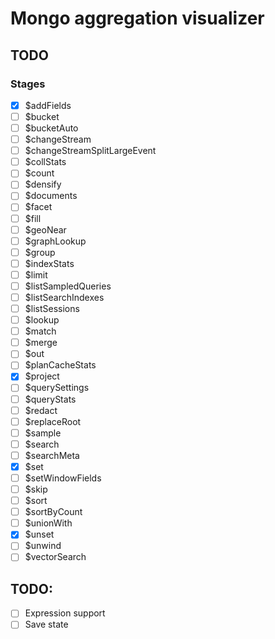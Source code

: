 # Mongo aggregation visualizer

## TODO

### Stages

- [x] $addFields
- [ ] $bucket
- [ ] $bucketAuto
- [ ] $changeStream
- [ ] $changeStreamSplitLargeEvent
- [ ] $collStats
- [ ] $count
- [ ] $densify
- [ ] $documents
- [ ] $facet
- [ ] $fill
- [ ] $geoNear
- [ ] $graphLookup
- [ ] $group
- [ ] $indexStats
- [ ] $limit
- [ ] $listSampledQueries
- [ ] $listSearchIndexes
- [ ] $listSessions
- [ ] $lookup
- [ ] $match
- [ ] $merge
- [ ] $out
- [ ] $planCacheStats
- [x] $project
- [ ] $querySettings
- [ ] $queryStats
- [ ] $redact
- [ ] $replaceRoot
- [ ] $sample
- [ ] $search
- [ ] $searchMeta
- [x] $set
- [ ] $setWindowFields
- [ ] $skip
- [ ] $sort
- [ ] $sortByCount
- [ ] $unionWith
- [x] $unset
- [ ] $unwind
- [ ] $vectorSearch

## TODO:

- [ ] Expression support
- [ ] Save state
